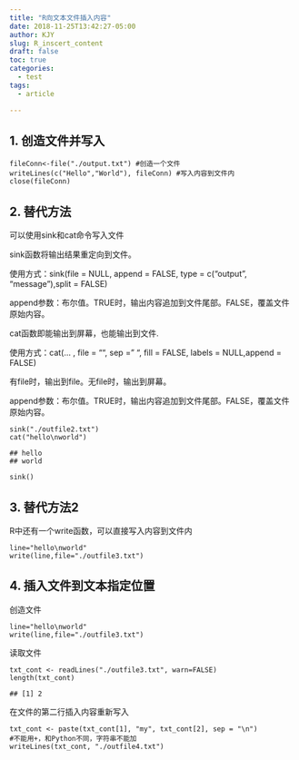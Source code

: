 ```yaml
---
title: "R向文本文件插入内容"
date: 2018-11-25T13:42:27-05:00
author: KJY
slug: R_inscert_content
draft: false
toc: true
categories:
  - test
tags:
  - article

---
```




## 1. 创造文件并写入

    fileConn<-file("./output.txt") #创造一个文件
    writeLines(c("Hello","World"), fileConn) #写入内容到文件内
    close(fileConn)

## 2. 替代方法

可以使用sink和cat命令写入文件

sink函数将输出结果重定向到文件。

使用方式：sink(file = NULL, append = FALSE, type = c(“output”,
“message”),split = FALSE)

append参数：布尔值。TRUE时，输出内容追加到文件尾部。FALSE，覆盖文件原始内容。

cat函数即能输出到屏幕，也能输出到文件.

使用方式：cat(… , file = ““, sep =” “, fill = FALSE, labels =
NULL,append = FALSE)

有file时，输出到file。无file时，输出到屏幕。

append参数：布尔值。TRUE时，输出内容追加到文件尾部。FALSE，覆盖文件原始内容。

    sink("./outfile2.txt")
    cat("hello\nworld")
    
    ## hello
    ## world
    
    sink()

## 3. 替代方法2

R中还有一个write函数，可以直接写入内容到文件内

    line="hello\nworld"
    write(line,file="./outfile3.txt")

## 4. 插入文件到文本指定位置

创造文件

    line="hello\nworld"
    write(line,file="./outfile3.txt")

读取文件

    txt_cont <- readLines("./outfile3.txt", warn=FALSE)
    length(txt_cont)
    
    ## [1] 2

在文件的第二行插入内容重新写入

    txt_cont <- paste(txt_cont[1], "my", txt_cont[2], sep = "\n")
    #不能用+，和Python不同，字符串不能加
    writeLines(txt_cont, "./outfile4.txt")
